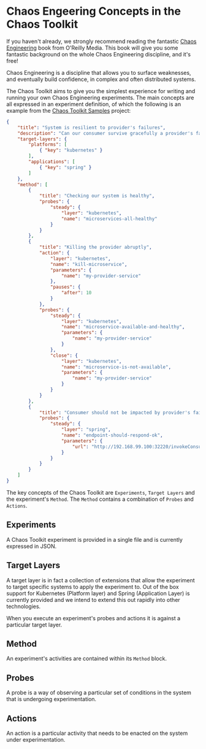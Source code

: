 # Chaos Engeering Concepts in the Chaos Toolkit

If you haven't already, we strongly recommend reading the fantastic [Chaos Engineering][chaos-engingeering-book] book from O'Reilly Media. This book will give you some fantastic background on the whole Chaos Engineering discipline, and it's free!

[chaos-engingeering-book]: http://www.oreilly.com/webops-perf/free/chaos-engineering.csp

Chaos Engineering is a discipline that allows you to surface weaknesses, and eventually build confidence, in complex and often distributed systems. 

The Chaos Toolkit aims to give you the simplest experience for writing and running your own Chaos Engineering experiments. The main concepts are all expressed in an experiment definition, of which the following is an example from the [Chaos Toolkit Samples](https://github.com/chaostoolkit/chaostoolkit-samples) project:

```json
{
    "title": "System is resilient to provider's failures",
    "description": "Can our consumer survive gracefully a provider's failure?",
    "target-layers": {
        "platforms": [
            { "key": "kubernetes" }
        ],
        "applications": [
            { "key": "spring" }
        ]
    },
    "method": [
        {
            "title": "Checking our system is healthy",
            "probes": {
                "steady": {
                    "layer": "kubernetes",
                    "name": "microservices-all-healthy"
                }
            }
        },
        {
            "title": "Killing the provider abruptly",
            "action": {
                "layer": "kubernetes",
                "name": "kill-microservice",
                "parameters": {
                    "name": "my-provider-service"
                },
                "pauses": {
                    "after": 10
                }
            },
            "probes": {
                "steady": {
                    "layer": "kubernetes",
                    "name": "microservice-available-and-healthy",
                    "parameters": {
                        "name": "my-provider-service"
                    }
                },
                "close": {
                    "layer": "kubernetes",
                    "name": "microservice-is-not-available",
                    "parameters": {
                        "name": "my-provider-service"
                    }
                }
            }
        },
        {
            "title": "Consumer should not be impacted by provider's failure",
            "probes": {
                "steady": {
                    "layer": "spring",
                    "name": "endpoint-should-respond-ok",
                    "parameters": {
                        "url": "http://192.168.99.100:32220/invokeConsumedService"
                    }
                }
            }
        }
    ]
}
```

The key concepts of the Chaos Toolkit are `Experiments`, `Target Layers` and the experiment's `Method`. The `Method` contains a combination of `Probes` and `Actions`.

## Experiments

A Chaos Toolkit experiment is provided in a single file and is currently expressed in JSON.

## Target Layers

A target layer is in fact a collection of extensions that allow the experiment to target specific systems to apply the experiment to. Out of the box support for Kubernetes (Platform layer) and Spring (Application Layer) is currently provided and we intend to extend this out rapidly into other technologies.

When you execute an experiment's probes and actions it is against a particular target layer.

## Method

An experiment's activities are contained within its `Method` block.

## Probes

A probe is a way of observing a particular set of conditions in the system that is undergoing experimentation.

## Actions

An action is a particular activity that needs to be enacted on the system under experimentation.

